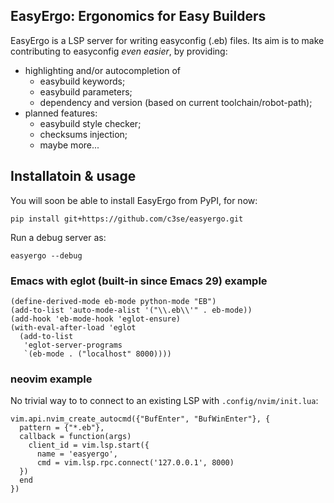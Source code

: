 EasyErgo: Ergonomics for Easy Builders
---

EasyErgo is a LSP server for writing easyconfig (.eb) files. Its aim
is to make contributing to easyconfig *even easier*, by providing:

- highlighting and/or autocompletion of
  - easybuild keywords;
  - easybuild parameters;
  - dependency and version (based on current toolchain/robot-path);
- planned features:
  - easybuild style checker;
  - checksums injection;
  - maybe more...

## Installatoin & usage

You will soon be able to install EasyErgo from PyPI, for now:

```shell
pip install git+https://github.com/c3se/easyergo.git
```

Run a debug server as:

```shell
easyergo --debug
```

### Emacs with eglot (built-in since Emacs 29) example

```elisp
(define-derived-mode eb-mode python-mode "EB")
(add-to-list 'auto-mode-alist '("\\.eb\\'" . eb-mode))
(add-hook 'eb-mode-hook 'eglot-ensure)
(with-eval-after-load 'eglot
  (add-to-list
   'eglot-server-programs
   `(eb-mode . ("localhost" 8000))))
```

### neovim example

No trivial way to to connect to an existing LSP with `.config/nvim/init.lua`:

```shell
vim.api.nvim_create_autocmd({"BufEnter", "BufWinEnter"}, {
  pattern = {"*.eb"},
  callback = function(args)
    client_id = vim.lsp.start({
      name = 'easyergo',
      cmd = vim.lsp.rpc.connect('127.0.0.1', 8000)
  })
  end
})
```
